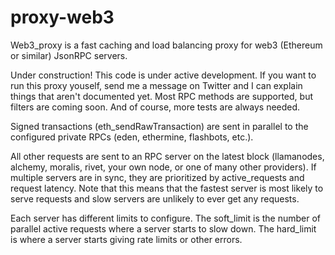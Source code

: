 # proxy-web3
Web3_proxy is a fast caching and load balancing proxy for web3 (Ethereum or similar) JsonRPC servers.

Under construction! This code is under active development. If you want to run this proxy youself, send me a message on Twitter and I can explain things that aren't documented yet. Most RPC methods are supported, but filters are coming soon. And of course, more tests are always needed.

Signed transactions (eth_sendRawTransaction) are sent in parallel to the configured private RPCs (eden, ethermine, flashbots, etc.).

All other requests are sent to an RPC server on the latest block (llamanodes, alchemy, moralis, rivet, your own node, or one of many other providers). If multiple servers are in sync, they are prioritized by active_requests and request latency. Note that this means that the fastest server is most likely to serve requests and slow servers are unlikely to ever get any requests.

Each server has different limits to configure. The soft_limit is the number of parallel active requests where a server starts to slow down. The hard_limit is where a server starts giving rate limits or other errors.

